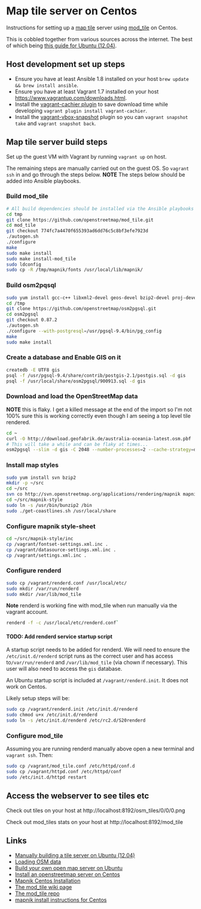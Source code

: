 # Map tile server on Centos

Instructions for setting up a [map tile](https://msdn.microsoft.com/en-us/library/bb259689.aspx) server using [mod_tile](http://wiki.openstreetmap.org/wiki/Mod_tile) on Centos.

This is cobbled together from various sources across the internet. The best of which being [this guide for Ubuntu (12.04)](https://switch2osm.org/serving-tiles/manually-building-a-tile-server-12-04/).

## Host development set up steps

- Ensure you have at least Ansible 1.8 installed on your host `brew update && brew install ansible`.
- Ensure you have at least Vagrant 1.7 installed on your host https://www.vagrantup.com/downloads.html.
- Install the [vagrant-cachier plugin](https://github.com/fgrehm/vagrant-cachier) to save download time while developing `vagrant plugin install vagrant-cachier`.
- Install the [vagrant-vbox-snapshot](https://github.com/dergachev/vagrant-vbox-snapshot) plugin so you can `vagrant snapshot take` and `vagrant snapshot back`.

## Map tile server build steps

Set up the guest VM with Vagrant by running `vagrant up` on host.

The remaining steps are manually carried out on the guest OS. So `vagrant ssh` in and go through the steps below. **NOTE** The steps below should be added into Ansible playbooks.

### Build mod_tile

```sh
# All build dependencies should be installed via the Ansible playbooks
cd tmp
git clone https://github.com/openstreetmap/mod_tile.git
cd mod_tile
git checkout 774fc7a4470f655393ad6dd76c5c8bf3efe7923d
./autogen.sh
./configure
make
sudo make install
sudo make install-mod_tile
sudo ldconfig
sudo cp -R /tmp/mapnik/fonts /usr/local/lib/mapnik/
```

### Build osm2pqsql

```sh
sudo yum install gcc-c++ libxml2-devel geos-devel bzip2-devel proj-devel protobuf-compiler postgresql94-devel postgresql94-contrib protobuf-c-devel
cd /tmp
git clone https://github.com/openstreetmap/osm2pgsql.git
cd osm2pgsql
git checkout 0.87.2
./autogen.sh
./configure --with-postgresql=/usr/pgsql-9.4/bin/pg_config
make
sudo make install
```

### Create a database and Enable GIS on it

```sh
createdb -E UTF8 gis
psql -f /usr/pgsql-9.4/share/contrib/postgis-2.1/postgis.sql -d gis
psql -f /usr/local/share/osm2pgsql/900913.sql -d gis
```

### Download and load the OpenStreetMap data

**NOTE** this is flaky. I get a killed message at the end of the import so I'm not 100% sure this is working correctly even though I am seeing a top level tile rendered.

```sh
cd ~
curl -O http://download.geofabrik.de/australia-oceania-latest.osm.pbf
# This will take a while and can be flaky at times...
osm2pgsql --slim -d gis -C 2048 --number-processes=2 --cache-strategy=dense australia-oceania-latest.osm.pbf
```

### Install map styles

```sh
sudo yum install svn bzip2
mkdir -p ~/src
cd ~/src
svn co http://svn.openstreetmap.org/applications/rendering/mapnik mapnik-style
cd ~/src/mapnik-style
sudo ln -s /usr/bin/bunzip2 /bin
sudo ./get-coastlines.sh /usr/local/share
```

### Configure mapnik style-sheet

```sh
cd ~/src/mapnik-style/inc
cp /vagrant/fontset-settings.xml.inc .
cp /vagrant/datasource-settings.xml.inc .
cp /vagrant/settings.xml.inc .
```

### Configure renderd

```sh
sudo cp /vagrant/renderd.conf /usr/local/etc/
sudo mkdir /var/run/renderd
sudo mkdir /var/lib/mod_tile
```

**Note** renderd is working fine with mod_tile when run manually via the vagrant account.

```sh
renderd -f -c /usr/local/etc/renderd.conf`
```

#### TODO: Add renderd service startup script

A startup script needs to be added for renderd. We will need to ensure the `/etc/init.d/renderd` script runs as the correct user and has access to`/var/run/renderd` and `/var/lib/mod_tile` (via chown if necessary). This user will also need to access the `gis` database.

An Ubuntu startup script is included at `/vagrant/renderd.init`. It does not work on Centos.

Likely setup steps will be:

```sh
sudo cp /vagrant/renderd.init /etc/init.d/renderd
sudo chmod u+x /etc/init.d/renderd
sudo ln -s /etc/init.d/renderd /etc/rc2.d/S20renderd
```

### Configure mod_tile

Assuming you are running renderd manually above open a new terminal and `vagrant ssh`. Then:

```sh
sudo cp /vagrant/mod_tile.conf /etc/httpd/conf.d
sudo cp /vagrant/httpd.conf /etc/httpd/conf
sudo /etc/init.d/httpd restart
```

## Access the webserver to see tiles etc

Check out tiles on your host at http://localhost:8192/osm_tiles/0/0/0.png

Check out mod_tiles stats on your host at http://localhost:8192/mod_tile


## Links

- [Manually building a tile server on Ubuntu (12.04)](https://switch2osm.org/serving-tiles/manually-building-a-tile-server-12-04/)
- [Loading OSM data](https://switch2osm.org/loading-osm-data/)
- [Build your own open map server on Ubuntu](http://weait.com/content/build-your-own-openstreetmap-server-lucid)
- [Install an openstreetmap server on Centos](http://duemafoss.blogspot.com.au/2014/02/installation-of-openstreetmap-server-on.html)
- [Mapnik Centos Installation](https://github.com/mapnik/mapnik/wiki/CentOS_RHEL)
- [The mod_tile wiki page](http://wiki.openstreetmap.org/wiki/Mod_tile)
- [The mod_tile repo](https://github.com/openstreetmap/mod_tile)
- [mapnik install instructions for Centos](https://github.com/mapnik/mapnik/wiki/CentOS_RHEL)

